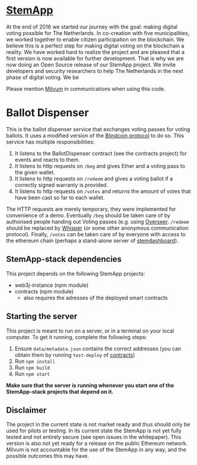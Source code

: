 # [StemApp](https://milvum.github.io/stemapp/)

At the end of 2016 we started our journey with the goal: making digital voting possible for The Netherlands. In co-creation with five municipalities, we worked together to enable citizen participation on the blockchain. We believe this is a perfect step for making digital voting on the blockchain a reality. We have worked hard to realize the project and are pleased that a first version is now available for further development. That is why we are now doing an Open Source release of our StemApp project. We invite developers and security researchers to help The Netherlands in the next phase of digital voting. We be

Please mention [Milvum](https://milvum.com) in communications when using this code.

# Ballot Dispenser

This is the ballot dispenser service that exchanges voting passes for voting ballots. It uses a modified version of the [Blindcoin protocol](http://fc15.ifca.ai/preproceedings/bitcoin/paper_3.pdf) to do so. This service has multiple responsibilities:

1. It listens to the BallotDispenser contract (see the contracts project) for events and reacts to them.
1. It listens to http requests on `/beg` and gives Ether and a voting pass to the given wallet.
1. It listens to http requests on `/redeem` and gives a voting ballot if a correctly signed warranty is provided. 
1. It listens to http requests on `/votes` and returns the amount of votes that have been cast so far to each wallet.

The HTTP requests are merely temporary, they were implemented for convenience of a demo. Eventually `/beg` should be taken care of by authorised people handing out Voting passes (e.g. using [Overseer](https://github.com/Milvum/contracts). `/redeem` should be replaced by [Whisper](https://github.com/ethereum/wiki/wiki/Whisper) (or some other anonymous communication protocol). Finally, `/votes` can be taken care of by everyone with access to the ethereum chain (perhaps a stand-alone server of [stemdashboard](https://github.com/Milvum/stemdashboard)). 

## StemApp-stack dependencies
This project depends on the following StemApp projects:
* web3j-instance (npm module)
* contracts (npm module)
  * also requires the adresses of the deployed smart contracts
  
## Starting the server
This project is meant to run on a server, or in a terminal on your local computer. To get it running, complete the following steps:

1. Ensure `data/metadata.json` contains the correct addresses (you can obtain them by running `test-deploy` of [contracts](https://github.com/Milvum/contracts))
1. Run `npm install`
1. Run `npm build`
1. Run `npm start`

__Make sure that the server is running whenever you start one of the StemApp-stack projects that depend on it.__

## Disclaimer

The project in the current state is not market ready and thus should only be used for pilots or testing. In its current state the StemApp is not yet fully tested and not entirely secure (see open issues in the whitepaper). This version is also not yet ready for a release on the public Ethereum network. Milvum is not accountable for the use of the StemApp in any way, and the possible outcomes this may have.
